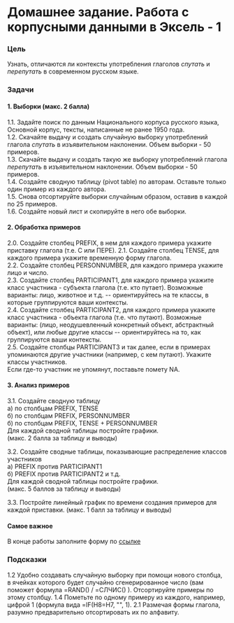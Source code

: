 # Домашнее задание. Работа с корпусными данными в Эксель - 1

### Цель
Узнать, отличаются ли контексты употребления глаголов _спутать_ и _перепутать_ в современном русском языке.  

### Задачи
#### 1. Выборки (макс. 2 балла)
1.1. Задайте поиск по данным Национального корпуса русского языка, Основной корпус, тексты, написанные не ранее 1950 года.  
1.2. Скачайте выдачу и создать случайную выборку употреблений глагола _спутать_ в изъявительном наклонении. Объем выборки - 50 примеров.  
1.3. Скачайте выдачу и создать такую же выборку употреблений глагола _перепутать_ в изъявительном наклонении. Объем выборки - 50 примеров.  
1.4. Создайте сводную таблицу (pivot table) по авторам. Оставьте только один пример из каждого автора.  
1.5. Снова отсортируйте выборки случайным образом, оставив в каждой по 25 примеров.  
1.6. Создайте новый лист и скопируйте в него обе выборки.  

#### 2. Обработка примеров
2.0. Создайте столбец PREFIX, в нем для каждого примера укажите приставку глагола (т.е. С или ПЕРЕ).
2.1. Создайте столбец TENSE, для каждого примера укажите временную форму глагола.  
2.2. Создайте столбец PERSONNUMBER, для каждого примера укажите лицо и число.  
2.3. Создайте столбец PARTICIPANT1, для каждого примера укажите класс участника - субъекта глагола (т.е. кто путает). Возможные варианты: лицо, животное и т.д. -- ориентируйтесь на те классы, в которые группируются ваши контексты.  
2.4. Создайте столбец PARTICIPANT2, для каждого примера укажите класс участника - объекта глагола (т.е. что путают). Возможные варианты: (лицо, неодушевленный конкретный объект, абстрактный объект), или любые другие классы -- ориентируйтесь на то, как группируются ваши контексты.  
2.5. Создайте столбцы PARTICIPANT3 и так далее, если в примерах упоминаются другие участники (например, с кем путают). Укажите классы участников.  
Если где-то участник не упомянут, поставьте помету NA.  

#### 3. Анализ примеров
3.1. Создайте сводную таблицу  
а) по столбцам PREFIX, TENSE  
б) по столбцам PREFIX, PERSONNUMBER  
б) по столбцам PREFIX, TENSE + PERSONNUMBER  
Для каждой сводной таблицы постройте графики.  
(макс. 2 балла за таблицу и выводы)

3.2. Создайте сводные таблицы, показывающие распределение классов участников  
а) PREFIX против PARTICIPANT1  
б) PREFIX против PARTICIPANT2 и т.д.  
Для каждой сводной таблицы постройте графики.  
(макс. 5 баллов за таблицу и выводы)

3.3. Постройте линейный график по времени создания примеров для каждой приставки.
(макс. 1 балл за таблицу и выводы)

#### Самое важное
В конце работы заполните форму по [ссылке](
https://docs.google.com/forms/d/e/1FAIpQLScfXQDqu8VEV6v4xwuRy9eD82Pd0khg96tUF9fAQLKXalnkrA/viewform?usp=sf_link)

### Подсказки
1.2 Удобно создавать случайную выборку при помощи нового столбца, в ячейках которого будет случайно сгенерированное число (вам поможет формула =RAND() / =СЛЧИС() ). Отсортируйте примеры по этому столбцу. 
1.4 Пометьте по одному примеру из каждого, например, цифрой 1 (формула вида =IF(H8=H7, "", 1).
2.1 Размечая формы глагола, разумно предварительно отсортировать их по алфавиту.  
